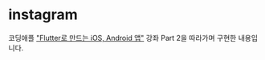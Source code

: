 # instagram

코딩애플 ["Flutter로 만드는 iOS, Android 앱"](https://codingapple.com/course/flutter-course/) 강좌 Part 2을 따라가며 구현한 내용입니다.
